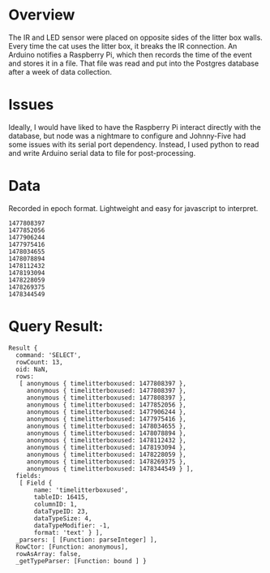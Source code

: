 # Overview
The IR and LED sensor were placed on opposite sides of the litter box walls. Every time the cat uses the litter box, it breaks the IR connection. An Arduino notifies a Raspberry Pi, which then records the time of the event and stores it in a file. That file was read and put into the Postgres database after a week of data collection.

# Issues
Ideally, I would have liked to have the Raspberry Pi interact directly with the database, but node was a nightmare to configure and Johnny-Five had some issues with its serial port dependency. Instead, I used python to read and write Arduino serial data to file for post-processing.

# Data
Recorded in epoch format. Lightweight and easy for javascript to interpret.
```
1477808397
1477852056
1477906244
1477975416
1478034655
1478078894
1478112432
1478193094
1478228059
1478269375
1478344549
```


# Query Result:

```
Result {
  command: 'SELECT',
  rowCount: 13,
  oid: NaN,
  rows:
   [ anonymous { timelitterboxused: 1477808397 },
     anonymous { timelitterboxused: 1477808397 },
     anonymous { timelitterboxused: 1477808397 },
     anonymous { timelitterboxused: 1477852056 },
     anonymous { timelitterboxused: 1477906244 },
     anonymous { timelitterboxused: 1477975416 },
     anonymous { timelitterboxused: 1478034655 },
     anonymous { timelitterboxused: 1478078894 },
     anonymous { timelitterboxused: 1478112432 },
     anonymous { timelitterboxused: 1478193094 },
     anonymous { timelitterboxused: 1478228059 },
     anonymous { timelitterboxused: 1478269375 },
     anonymous { timelitterboxused: 1478344549 } ],
  fields:
   [ Field {
       name: 'timelitterboxused',
       tableID: 16415,
       columnID: 1,
       dataTypeID: 23,
       dataTypeSize: 4,
       dataTypeModifier: -1,
       format: 'text' } ],
  _parsers: [ [Function: parseInteger] ],
  RowCtor: [Function: anonymous],
  rowAsArray: false,
  _getTypeParser: [Function: bound ] }
  ```
